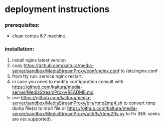 # deployment instructions

### prerequisites:
- clean centos 6.7 machine.
 
### installation: 

 
1. install nginx latest version
2. copy https://github.com/kaltura/media-server/sandbox/MediaStreamProxy/conf/nginx.conf to /etc/nginx.conf
3. from tty run: service nginx restart.
4. in case you need to modify configuration consult with  https://github.com/kaltura/media-server/MediaStreamProxy/README.md.
5. use https://github.com/kaltura/media-server/sandbox/MediaStreamProxy/bin/rtmp2mp4.sh to convert rtmp dump file(s) to mp4 file or
     https://github.com/kaltura/media-server/sandbox/MediaStreamProxy/util/flv/rtmp2flv.py to flv (NB: seeks are not supported).
